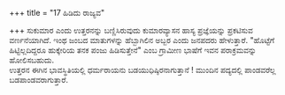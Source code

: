 +++
title = "17 ಹಿಡಿದು ರಾಜ್ಯವ"

+++
ಸುಕುಮಾರ ಎಂದು ಉತ್ತರನನ್ನು ಬಣ್ಣಿಸಿರುವುದು ಕುಮಾರವ್ಯಾಸನ ಹಾಸ್ಯ ಪ್ರಜ್ಞೆಯನ್ನು ಪ್ರಕಟಿಸುವ ವರ್ಣನೆಯಾಗಿದೆ. ಇಂಥ ಜಂಬದ ಮಾತುಗಳನ್ನು ಹೆಬ್ಬಾಗಿಲಿನ ಅಬ್ಬರ ಎಂದು ಜನಪದರು ಹೇಳುತ್ತಾರೆ. "ಹೊಟ್ಟೆಗೆ ಹಿಟ್ಟಿಲ್ಲದಿದ್ದರೂ ಹುಕ್ಕೇರಿಯ ತನಕ ಪಂಜು ಹಿಡಿಸುತ್ತೇನೆ" ಎಂಬ ಗ್ರಾಮೀಣ ಭಾಷೆಗೆ ಇವನ ಪರಾಕ್ರಮವನ್ನು ಹೋಲಿಸಬಹುದು.  
ಉತ್ತರನ ಈಗಿನ ಭಾವಸ್ಥಿತಿಯಲ್ಲಿ ಧರ್ಮರಾಯನು ಬಡಯುಧಿಷ್ಠಿರನಾಗುತ್ತಾನೆ ! ಮುಂದಿನ ಪದ್ಯದಲ್ಲಿ ಪಾಂಡವರೆಲ್ಲ ಬಡಪಾಂಡವರಾಗುತ್ತಾರೆ.